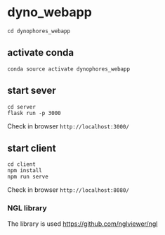 # dyno_webapp


    cd dynophores_webapp

## activate conda 
    conda source activate dynophores_webapp

## start sever
    cd server
    flask run -p 3000

Check in browser `http://localhost:3000/`

## start client
    cd client
    npm install
    npm run serve

Check in browser `http://localhost:8080/`

### NGL library
The library is used https://github.com/nglviewer/ngl 